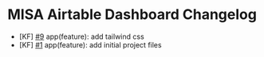# MISA Airtable Dashboard Changelog

<!--
Changelog Format
### TL; DR
- [Initials of Dev] [#issue number](issue link on GitHub) {issue title}
-->

- [KF] [#9](https://github.com/Ateneo-MISA/MISA-Website/issues/9) app(feature): add tailwind css
- [KF] [#1](https://github.com/Ateneo-MISA/MISA-Website/issues/1) app(feature): add initial project files
